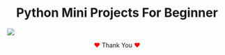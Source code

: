 <h1 align="center"> Python Mini Projects For Beginner</h1>
<p>
<img src="https://cdn.hackr.io/uploads/meta/1592808910JJsytkf3Zt.png">
</p>

<p align="center"><span style="color: red;">&hearts;</span> Thank You <span style="color: red;">&hearts;</span></p>
